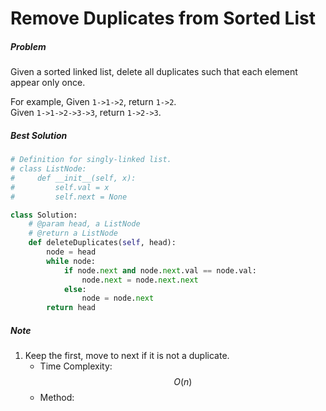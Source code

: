 # Remove Duplicates from Sorted List
##### Problem
Given a sorted linked list, delete all duplicates such that each element appear only once.

For example,
Given `1->1->2`, return `1->2`.  
Given `1->1->2->3->3`, return `1->2->3`.
##### Best Solution
```python
# Definition for singly-linked list.
# class ListNode:
#     def __init__(self, x):
#         self.val = x
#         self.next = None

class Solution:
    # @param head, a ListNode
    # @return a ListNode
    def deleteDuplicates(self, head):
        node = head
        while node:
            if node.next and node.next.val == node.val:
                node.next = node.next.next
            else:
                node = node.next
        return head
```
##### Note
1. Keep the first, move to next if it is not a duplicate.
    * Time Complexity: $$O(n)$$
    * Method:
